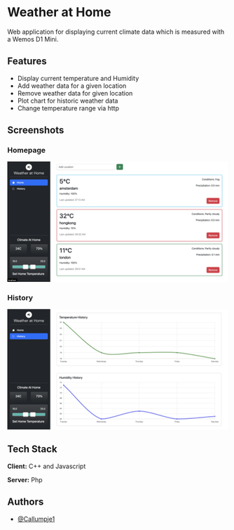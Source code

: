 
# Weather at Home


Web application for displaying current climate data which is measured with a Wemos D1 Mini.


## Features

- Display current temperature and Humidity
- Add weather data for a given location
- Remove weather data for given location
- Plot chart for historic weather data
- Change temperature range via http

## Screenshots

### Homepage
![Homepage](https://github.com/Callumpje1/WeatherAtHome/blob/b338fc7d0fa617e228121f0b077dc9a2959664bf/Screenshot%202023-10-26%20at%2012.42.28.png)

### History
![History](https://github.com/Callumpje1/WeatherAtHome/blob/b338fc7d0fa617e228121f0b077dc9a2959664bf/Screenshot%202023-10-26%20at%2012.42.34.png)

## Tech Stack

**Client:** C++ and Javascript

**Server:** Php

## Authors

- [@Callumpje1](https://www.github.com/Callumpje1)


